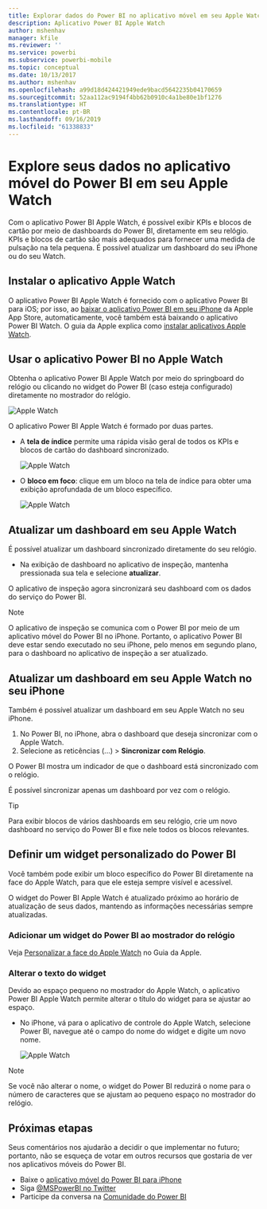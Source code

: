 ```yaml
---
title: Explorar dados do Power BI no aplicativo móvel em seu Apple Watch
description: Aplicativo Power BI Apple Watch
author: mshenhav
manager: kfile
ms.reviewer: ''
ms.service: powerbi
ms.subservice: powerbi-mobile
ms.topic: conceptual
ms.date: 10/13/2017
ms.author: mshenhav
ms.openlocfilehash: a99d18d424421949ede9bacd5642235b04170659
ms.sourcegitcommit: 52aa112ac9194f4bb62b0910c4a1be80e1bf1276
ms.translationtype: HT
ms.contentlocale: pt-BR
ms.lasthandoff: 09/16/2019
ms.locfileid: "61338833"
---
```

# <a name="explore-your-data-in-the-power-bi-mobile-app-on-your-apple-watch"></a>Explore seus dados no aplicativo móvel do Power BI em seu Apple Watch
Com o aplicativo Power BI Apple Watch, é possível exibir KPIs e blocos de cartão por meio de dashboards do Power BI, diretamente em seu relógio. KPIs e blocos de cartão são mais adequados para fornecer uma medida de pulsação na tela pequena. É possível atualizar um dashboard do seu iPhone ou do seu Watch.

## <a name="install-the-apple-watch-app"></a>Instalar o aplicativo Apple Watch
O aplicativo Power BI Apple Watch é fornecido com o aplicativo Power BI para iOS; por isso, ao [baixar o aplicativo Power BI em seu iPhone](http://go.microsoft.com/fwlink/?LinkId=522062 "Baixar o aplicativo iPhone") da Apple App Store, automaticamente, você também está baixando o aplicativo Power BI Watch. O guia da Apple explica como [instalar aplicativos Apple Watch](https://support.apple.com/HT204784).

## <a name="use-the-power-bi-app-on-the-apple-watch"></a>Usar o aplicativo Power BI no Apple Watch
Obtenha o aplicativo Power BI Apple Watch por meio do springboard do relógio ou clicando no widget do Power BI (caso esteja configurado) diretamente no mostrador do relógio.

![Apple Watch](./media/mobile-apple-watch/pbi_aplwatch_complicatn240arrow.png)

O aplicativo Power BI Apple Watch é formado por duas partes.

* A **tela de índice** permite uma rápida visão geral de todos os KPIs e blocos de cartão do dashboard sincronizado.
  
  ![Apple Watch](./media/mobile-apple-watch/pbi_aplwatch_indexscreen240.png)
* O **bloco em foco**: clique em um bloco na tela de índice para obter uma exibição aprofundada de um bloco específico.
  
  ![Apple Watch](./media/mobile-apple-watch/pbi_aplwatch_kpi.png)

## <a name="refresh-a-dashboard-from-your-apple-watch"></a>Atualizar um dashboard em seu Apple Watch
É possível atualizar um dashboard sincronizado diretamente do seu relógio.

* Na exibição de dashboard no aplicativo de inspeção, mantenha pressionada sua tela e selecione **atualizar**.

O aplicativo de inspeção agora sincronizará seu dashboard com os dados do serviço do Power BI.

> [!NOTE]
> O aplicativo de inspeção se comunica com o Power BI por meio de um aplicativo móvel do Power BI no iPhone. Portanto, o aplicativo Power BI deve estar sendo executado no seu iPhone, pelo menos em segundo plano, para o dashboard no aplicativo de inspeção a ser atualizado.
> 
> 

## <a name="refresh-a-dashboard-on-your-apple-watch-from-your-iphone"></a>Atualizar um dashboard em seu Apple Watch no seu iPhone
Também é possível atualizar um dashboard em seu Apple Watch no seu iPhone.

1. No Power BI, no iPhone, abra o dashboard que deseja sincronizar com o Apple Watch. 
2. Selecione as reticências (...) > **Sincronizar com Relógio**.

O Power BI mostra um indicador de que o dashboard está sincronizado com o relógio.

É possível sincronizar apenas um dashboard por vez com o relógio.

> [!TIP]
> Para exibir blocos de vários dashboards em seu relógio, crie um novo dashboard no serviço do Power BI e fixe nele todos os blocos relevantes.
> 
> 

## <a name="set-a-custom-power-bi-widget"></a>Definir um widget personalizado do Power BI
Você também pode exibir um bloco específico do Power BI diretamente na face do Apple Watch, para que ele esteja sempre visível e acessível.

O widget do Power BI Apple Watch é atualizado próximo ao horário de atualização de seus dados, mantendo as informações necessárias sempre atualizadas.

### <a name="add-a-power-bi-widget-to-your-watch-face"></a>Adicionar um widget do Power BI ao mostrador do relógio
Veja [Personalizar a face do Apple Watch](https://support.apple.com/HT205536) no Guia da Apple.

### <a name="change-the-text-on-the-widget"></a>Alterar o texto do widget
Devido ao espaço pequeno no mostrador do Apple Watch, o aplicativo Power BI Apple Watch permite alterar o título do widget para se ajustar ao espaço.

* No iPhone, vá para o aplicativo de controle do Apple Watch, selecione Power BI, navegue até o campo do nome do widget e digite um novo nome.
  
  ![Apple Watch](./media/mobile-apple-watch/pbi_aplwatch_oniphone.png)

> [!NOTE]
> Se você não alterar o nome, o widget do Power BI reduzirá o nome para o número de caracteres que se ajustam ao pequeno espaço no mostrador do relógio. 
> 
> 

## <a name="next-steps"></a>Próximas etapas
Seus comentários nos ajudarão a decidir o que implementar no futuro; portanto, não se esqueça de votar em outros recursos que gostaria de ver nos aplicativos móveis do Power BI. 

* Baixe o [aplicativo móvel do Power BI para iPhone](http://go.microsoft.com/fwlink/?LinkId=522062)
* Siga [@MSPowerBI no Twitter](https://twitter.com/MSPowerBI)
* Participe da conversa na [Comunidade do Power BI](http://community.powerbi.com/)

